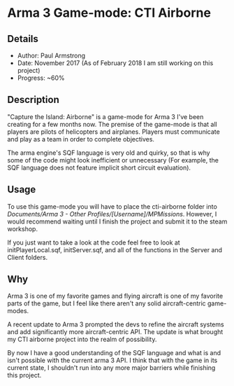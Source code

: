 # Arma 3 Game-mode: CTI Airborne

## Details

* Author: Paul Armstrong
* Date: November 2017 (As of February 2018 I am still working on this project)
* Progress: ~60%

## Description

"Capture the Island: Airborne" is a game-mode for Arma 3 I've been creating for a few months now. The premise of the game-mode is that all players are pilots of helicopters and airplanes. Players must communicate and play as a team in order to complete objectives.

The arma engine's SQF language is very old and quirky, so that is why some of the code might look inefficient or unnecessary (For example, the SQF language does not feature implicit short circuit evaluation).

## Usage

To use this game-mode you will have to place the cti-airborne folder into *Documents/Arma 3 - Other Profiles/[Username]/MPMissions*. However, I would recommend waiting until I finish the project and submit it to the steam workshop.

If you just want to take a look at the code feel free to look at initPlayerLocal.sqf, initServer.sqf, and all of the functions in the Server and Client folders.

## Why

Arma 3 is one of my favorite games and flying aircraft is one of my favorite parts of the game, but I feel like there aren't any solid aircraft-centric game-modes.

A recent update to Arma 3 prompted the devs to refine the aircraft systems and add significantly more aircraft-centric API. The update is what brought my CTI airborne project into the realm of possibility.

By now I have a good understanding of the SQF language and what is and isn't possible with the current arma 3 API. I think that with the game in its current state, I shouldn't run into any more major barriers while finishing this project.

